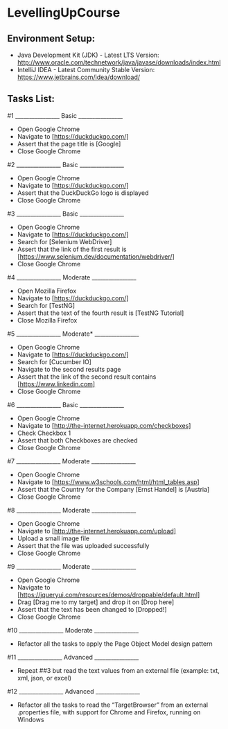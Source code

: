 # LevellingUpCourse

## Environment Setup:
- Java Development Kit (JDK) - Latest LTS Version:
http://www.oracle.com/technetwork/java/javase/downloads/index.html
- IntelliJ IDEA - Latest Community Stable Version:
https://www.jetbrains.com/idea/download/

## Tasks List:
#1
________________ Basic ________________
- Open Google Chrome
- Navigate to [https://duckduckgo.com/]
- Assert that the page title is [Google]
- Close Google Chrome
  
#2
________________ Basic ________________
- Open Google Chrome
- Navigate to [https://duckduckgo.com/]
- Assert that the DuckDuckGo logo is displayed
- Close Google Chrome
  
#3
________________ Basic ________________
- Open Google Chrome
- Navigate to [https://duckduckgo.com/]
- Search for [Selenium WebDriver]
- Assert that the link of the first result is [https://www.selenium.dev/documentation/webdriver/]
- Close Google Chrome
  
#4
________________ Moderate ________________
- Open Mozilla Firefox
- Navigate to [https://duckduckgo.com/]
- Search for [TestNG]
- Assert that the text of the fourth result is [TestNG Tutorial]
- Close Mozilla Firefox
  
#5
________________ Moderate* ________________
- Open Google Chrome
- Navigate to [https://duckduckgo.com/]
- Search for [Cucumber IO]
- Navigate to the second results page
- Assert that the link of the second result contains [https://www.linkedin.com]
- Close Google Chrome
  
#6
________________ Basic ________________
- Open Google Chrome
- Navigate to [http://the-internet.herokuapp.com/checkboxes]
- Check Checkbox 1
- Assert that both Checkboxes are checked
- Close Google Chrome
  
#7
________________ Moderate ________________
- Open Google Chrome
- Navigate to [https://www.w3schools.com/html/html_tables.asp]
- Assert that the Country for the Company [Ernst Handel] is [Austria]
- Close Google Chrome
  
#8
________________ Moderate ________________
- Open Google Chrome
- Navigate to [http://the-internet.herokuapp.com/upload]
- Upload a small image file
- Assert that the file was uploaded successfully
- Close Google Chrome

#9
________________ Moderate ________________
- Open Google Chrome
- Navigate to [https://jqueryui.com/resources/demos/droppable/default.html]
- Drag [Drag me to my target] and drop it on [Drop here]
- Assert that the text has been changed to [Dropped!]
- Close Google Chrome

#10
________________ Moderate ________________
- Refactor all the tasks to apply the Page Object Model design pattern

#11
________________ Advanced ________________
- Repeat ##3 but read the text values from an external file (example: txt, xml, json, or excel)

#12
________________ Advanced ________________
- Refactor all the tasks to read the “TargetBrowser” from an external .properties file, with support for Chrome and Firefox, running on Windows

